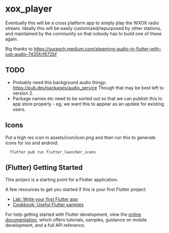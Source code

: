# xox_player

Eventually this will be a cross platform app to simply play the WXOX radio stream.
Ideally this will be easily customized/repurposed by other stations, and maintained by the 
community so that nobody has to build one of these again.


Big thanks to 
https://suragch.medium.com/steaming-audio-in-flutter-with-just-audio-7435fcf672bf


## TODO

- Probably need this background audio thingy: https://pub.dev/packages/audio_service
  Though that may be best left to version 2.
- Package names etc need to be sorted out so that we can publish this to app store 
  properly - eg, we want this to appear as an update for existing users.


## Icons

Put a high res icon in assets/icon/icon.png and then run this to generate 
icons for ios and android:

```
  flutter pub run flutter_launcher_icons
```



## (Flutter) Getting Started

This project is a starting point for a Flutter application.

A few resources to get you started if this is your first Flutter project:

- [Lab: Write your first Flutter app](https://docs.flutter.dev/get-started/codelab)
- [Cookbook: Useful Flutter samples](https://docs.flutter.dev/cookbook)

For help getting started with Flutter development, view the
[online documentation](https://docs.flutter.dev/), which offers tutorials,
samples, guidance on mobile development, and a full API reference.
